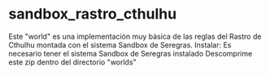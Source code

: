 # sandbox_rastro_cthulhu
Este "world" es una implementación muy básica de las reglas del Rastro de Cthulhu montada con el sistema Sandbox de Seregras.
Instalar:
Es necesario tener el sistema Sandbox de Seregras instalado
Descomprime este zip dentro del directorio "worlds"
